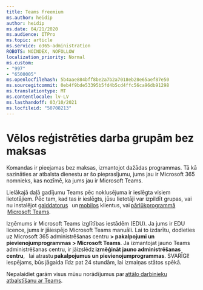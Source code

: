 ```yaml
---
title: Teams freemium
ms.author: heidip
author: heidip
ms.date: 04/21/2020
ms.audience: ITPro
ms.topic: article
ms.service: o365-administration
ROBOTS: NOINDEX, NOFOLLOW
localization_priority: Normal
ms.custom:
- "997"
- "6500005"
ms.openlocfilehash: 5b4aae884bff8be2a7b2a7018eb28e65aef87e50
ms.sourcegitcommit: 0eb4f9bde53395b5fd4b5cd4ffc56ca96db91298
ms.translationtype: MT
ms.contentlocale: lv-LV
ms.lasthandoff: 03/10/2021
ms.locfileid: "50708213"
---
```

# <a name="id-like-to-sign-up-for-teams-for-free"></a>Vēlos reģistrēties darba grupām bez maksas

Komandas ir pieejamas bez maksas, izmantojot dažādas programmas. Tā kā sazināties ar atbalsta dienestu ar šo pieprasījumu, jums jau ir Microsoft 365 nomnieks, kas nozīmē, ka jums jau ir Microsoft Teams.

Lielākajā daļā gadījumu Teams pēc noklusējuma ir ieslēgta visiem lietotājiem. Pēc tam, kad tas ir ieslēgts, jūsu lietotāji var izpildīt grupas, vai nu instalējot [galddatorus](https://docs.microsoft.com/MicrosoftTeams/get-clients#desktop-client)   un [mobilos](https://docs.microsoft.com/MicrosoftTeams/get-clients#mobile-clients) klientus, vai [pārlūkprogrammā](https://dos.microsoft.com/MicrosoftTeams/get-clients#web-client)    [Microsoft Teams](https://www.microsoft.com/microsoft-teams/teams-for-work).

Izņēmums ir Microsoft Teams izglītības iestādēm (EDU). Ja jums ir EDU licence, jums ir jāiespējo Microsoft Teams manuāli. Lai to izdarītu, dodieties uz Microsoft 365 administrēšanas centru **> pakalpojumi un pievienojumprogrammas > Microsoft Teams**. Ja izmantojat jauno Teams administrēšanas centru, ir jāizslēdz **izmēģināt jauno administrēšanas centru**,   lai atrastu **pakalpojumus un pievienojumprogrammas**. SVARĪGI! iespējams, būs jāgaida līdz pat 24 stundām, lai izmaiņas stātos spēkā.

Nepalaidiet garām visus mūsu norādījumus par [attālo darbinieku atbalstīšanu ar Teams](https://docs.microsoft.com/MicrosoftTeams/support-remote-work-with-teams).
